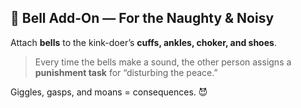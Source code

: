 ## 🔔 Bell Add-On — For the Naughty & Noisy

Attach **bells** to the kink-doer’s **cuffs, ankles, choker, and shoes**.

> Every time the bells make a sound, the other person assigns a **punishment task** for “disturbing the peace.”

Giggles, gasps, and moans = consequences. 😈